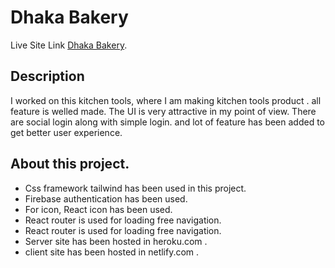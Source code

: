 # Dhaka Bakery

Live Site Link [Dhaka Bakery](https://inventory-app-6da6a.web.app/).

## Description

I worked on this kitchen tools, where I am making kitchen tools product . all feature is welled made. The UI is very attractive in my point of view. There are social login along with simple login. and lot of feature has been added to get better user experience.

## About this project.

- Css framework tailwind has been used in this project.
- Firebase authentication has been used.
- For icon, React icon has been used.
- React router is used for loading free navigation.
- React router is used for loading free navigation.
- Server site has been hosted in heroku.com .
- client site has been hosted in netlify.com .
